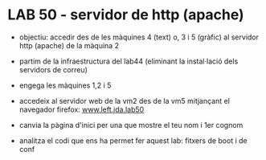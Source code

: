 # LAB 50 - servidor de http (apache)


- objectiu: accedir des de les màquines 4 (text) o, 3 i 5 (gràfic) al servidor http (apache) de la màquina 2

- partim de la infraestructura del lab44 (eliminant la instal·lació dels servidors de correu)

- engega les màquines 1,2 i 5
- accedeix al servidor web de la vm2 des de la vm5 mitjançant el navegador firefox: www.left.jda.lab50
- canvia la pàgina d'inici per una que mostre el teu nom i 1er cognom
- analitza el codi que ens ha permet fer aquest lab: fitxers de boot i de conf
